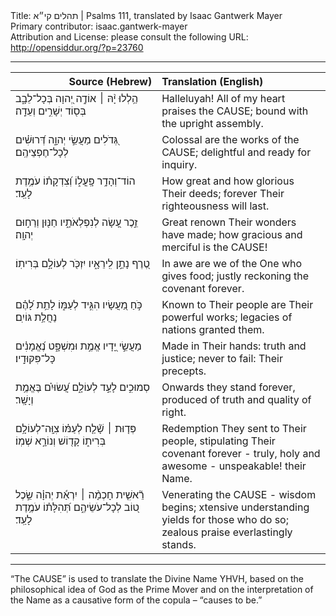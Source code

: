 <html>
<head></head>
<body>
Title: תהלים קי״א | Psalms 111, translated by Isaac Gantwerk Mayer<br />
Primary contributor: isaac.gantwerk-mayer<br />
Attribution and License: please consult the following URL: <a href="http://opensiddur.org/?p=23760">http://opensiddur.org/?p=23760</a>
<p />
<hr />

<table style="margin-left: auto;margin-right: auto;" class="draggable">
<thead><tr><th id="x" style="text-align: right;">Source (Hebrew)</th><th style="text-align: left;">Translation (English)</th></tr></thead>
<tbody>
<tr><td style="vertical-align:top;" width="46%">
<div class="liturgy"><span lang="he">
הַ֥לְלוּ יָ֨הּ ׀ 
אוֹדֶ֣ה יְ֭הוָה בְּכָל־לֵבָ֑ב 
בְּס֖וֹד יְשָׁרִ֣ים וְעֵדָֽה׃
</span></div></td>
 
<td style="vertical-align:top;" width="53%">
<div class="english">
Halleluyah!
All of my heart praises the <span style="text-transform: uppercase;">Cause</span>;
bound with the upright assembly.
</div></td></tr>


<tr><td style="vertical-align:top;" width="46%">
<div class="liturgy"><span lang="he">
גְּ֭דֹלִים מַעֲשֵׂ֣י יְהוָ֑ה 
דְּ֝רוּשִׁ֗ים לְכָל־חֶפְצֵיהֶֽם׃
</span></div></td>
 
<td style="vertical-align:top;" width="53%">
<div class="english">
Colossal are the works of the <span style="text-transform: uppercase;">Cause</span>;
delightful and ready for inquiry.
</div></td></tr>


<tr><td style="vertical-align:top;" width="46%">
<div class="liturgy"><span lang="he">
הוֹד־וְהָדָ֥ר פָּֽעֳל֑וֹ 
וְ֝צִדְקָת֗וֹ עֹמֶ֥דֶת לָעַֽד׃
</span></div></td>
 
<td style="vertical-align:top;" width="53%">
<div class="english">
How great and how glorious Their deeds;
forever Their righteousness will last.
</div></td></tr>


<tr><td style="vertical-align:top;" width="46%">
<div class="liturgy"><span lang="he">
זֵ֣כֶר עָ֭שָׂה לְנִפְלְאֹתָ֑יו 
חַנּ֖וּן וְרַח֣וּם יְהוָֽה׃
</span></div></td>
 
<td style="vertical-align:top;" width="53%">
<div class="english">
Great renown Their wonders have made;
how gracious and merciful is the <span style="text-transform: uppercase;">Cause</span>!
</div></td></tr>


<tr><td style="vertical-align:top;" width="46%">
<div class="liturgy"><span lang="he">
טֶ֭רֶף נָתַ֣ן לִֽירֵאָ֑יו 
יִזְכֹּ֖ר לְעוֹלָ֣ם בְּרִיתֽוֹ׃
</span></div></td>
 
<td style="vertical-align:top;" width="53%">
<div class="english">
In awe are we of the One who gives food;
justly reckoning the covenant forever.
</div></td></tr>


<tr><td style="vertical-align:top;" width="46%">
<div class="liturgy"><span lang="he">
כֹּ֣חַ מַ֭עֲשָׂיו הִגִּ֣יד לְעַמּ֑וֹ 
לָתֵ֥ת לָ֝הֶ֗ם נַחֲלַ֥ת גּוֹיִֽם׃
</span></div></td>
 
<td style="vertical-align:top;" width="53%">
<div class="english">
Known to Their people are Their powerful works;
legacies of nations granted them.
</div></td></tr>


<tr><td style="vertical-align:top;" width="46%">
<div class="liturgy"><span lang="he">
מַעֲשֵׂ֣י יָ֭דָיו אֱמֶ֣ת וּמִשְׁפָּ֑ט 
נֶ֝אֱמָנִ֗ים כָּל־פִּקּוּדָֽיו׃
</span></div></td>
 
<td style="vertical-align:top;" width="53%">
<div class="english">
Made in Their hands: truth and justice;
never to fail: Their precepts.
</div></td></tr>


<tr><td style="vertical-align:top;" width="46%">
<div class="liturgy"><span lang="he">
סְמוּכִ֣ים לָעַ֣ד לְעוֹלָ֑ם 
עֲ֝שׂוּיִ֗ם בֶּאֱמֶ֥ת וְיָשָֽׁר׃
</span></div></td>
 
<td style="vertical-align:top;" width="53%">
<div class="english">
Onwards they stand forever,
produced of truth and 
quality of right.
</div></td></tr>


<tr><td style="vertical-align:top;" width="46%">
<div class="liturgy"><span lang="he">
פְּד֤וּת ׀ שָׁ֘לַ֤ח לְעַמּ֗וֹ צִוָּֽה־לְעוֹלָ֥ם בְּרִית֑וֹ 
קָד֖וֹשׁ וְנוֹרָ֣א שְׁמֽוֹ׃
</span></div></td>
 
<td style="vertical-align:top;" width="53%">
<div class="english">
Redemption They sent to Their people,
stipulating Their covenant forever - 
truly, holy and awesome -
unspeakable! their Name.
</div></td></tr>


<tr><td style="vertical-align:top;" width="46%">
<div class="liturgy"><span lang="he">
רֵ֘אשִׁ֤ית חָכְמָ֨ה ׀ יִרְאַ֬ת יְהוָ֗ה 
שֵׂ֣כֶל ט֭וֹב לְכָל־עֹשֵׂיהֶ֑ם 
תְּ֝הִלָּת֗וֹ עֹמֶ֥דֶת לָעַֽד׃
</span></div></td>
 
<td style="vertical-align:top;" width="53%">
<div class="english">
Venerating the <span style="text-transform: uppercase;">Cause</span> -
wisdom begins;
xtensive understanding 
yields for those who do so;
zealous praise everlastingly stands.
</div></td></tr>
</tbody></table>

<hr />

“The <span style="text-transform: uppercase;">Cause</span>” is used to translate the Divine Name YHVH, based on the philosophical idea of God as the Prime Mover and on the interpretation of the Name as a causative form of the copula – “causes to be.”
</body>
</html>